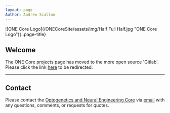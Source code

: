 ```yaml
---
layout: page
Author: Andrew Scallon
---
```

![ONE Core Logo](/ONECoreSite/assets/img/Half Full Half.jpg "ONE Core Logo"){:.page-title}
## Welcome
The ONE Core projects page has moved to the more open source 'Gitlab'. Please click the link [here](https://optogeneticsandneuralengineeringcore.gitlab.io/ONECoreSite/) to be redirected.

---

## Contact
Please contact the [Optogenetics and Neural Engineering Core](/ONECoreSite/about/) via [email](mailto:neuralengineering@ucdenver.edu) with any questions, comments, or requests for quotes.
